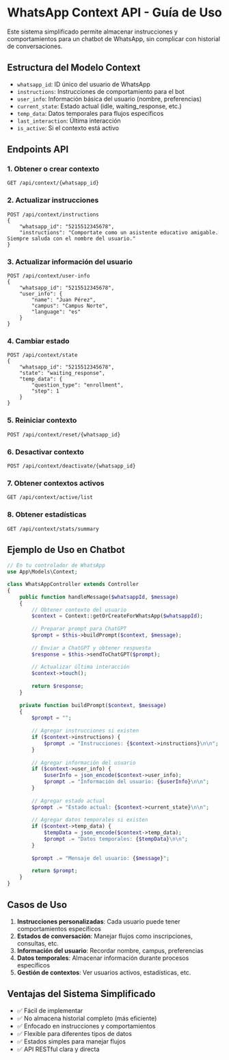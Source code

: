 # WhatsApp Context API - Guía de Uso

Este sistema simplificado permite almacenar instrucciones y comportamientos para un chatbot de WhatsApp, sin complicar con historial de conversaciones.

## Estructura del Modelo Context

- `whatsapp_id`: ID único del usuario de WhatsApp
- `instructions`: Instrucciones de comportamiento para el bot
- `user_info`: Información básica del usuario (nombre, preferencias)
- `current_state`: Estado actual (idle, waiting_response, etc.)
- `temp_data`: Datos temporales para flujos específicos
- `last_interaction`: Última interacción
- `is_active`: Si el contexto está activo

## Endpoints API

### 1. Obtener o crear contexto
```http
GET /api/context/{whatsapp_id}
```

### 2. Actualizar instrucciones
```http
POST /api/context/instructions
{
    "whatsapp_id": "5215512345678",
    "instructions": "Comportate como un asistente educativo amigable. Siempre saluda con el nombre del usuario."
}
```

### 3. Actualizar información del usuario
```http
POST /api/context/user-info
{
    "whatsapp_id": "5215512345678",
    "user_info": {
        "name": "Juan Pérez",
        "campus": "Campus Norte",
        "language": "es"
    }
}
```

### 4. Cambiar estado
```http
POST /api/context/state
{
    "whatsapp_id": "5215512345678",
    "state": "waiting_response",
    "temp_data": {
        "question_type": "enrollment",
        "step": 1
    }
}
```

### 5. Reiniciar contexto
```http
POST /api/context/reset/{whatsapp_id}
```

### 6. Desactivar contexto
```http
POST /api/context/deactivate/{whatsapp_id}
```

### 7. Obtener contextos activos
```http
GET /api/context/active/list
```

### 8. Obtener estadísticas
```http
GET /api/context/stats/summary
```

## Ejemplo de Uso en Chatbot

```php
// En tu controlador de WhatsApp
use App\Models\Context;

class WhatsAppController extends Controller
{
    public function handleMessage($whatsappId, $message)
    {
        // Obtener contexto del usuario
        $context = Context::getOrCreateForWhatsApp($whatsappId);
        
        // Preparar prompt para ChatGPT
        $prompt = $this->buildPrompt($context, $message);
        
        // Enviar a ChatGPT y obtener respuesta
        $response = $this->sendToChatGPT($prompt);
        
        // Actualizar última interacción
        $context->touch();
        
        return $response;
    }
    
    private function buildPrompt($context, $message)
    {
        $prompt = "";
        
        // Agregar instrucciones si existen
        if ($context->instructions) {
            $prompt .= "Instrucciones: {$context->instructions}\n\n";
        }
        
        // Agregar información del usuario
        if ($context->user_info) {
            $userInfo = json_encode($context->user_info);
            $prompt .= "Información del usuario: {$userInfo}\n\n";
        }
        
        // Agregar estado actual
        $prompt .= "Estado actual: {$context->current_state}\n\n";
        
        // Agregar datos temporales si existen
        if ($context->temp_data) {
            $tempData = json_encode($context->temp_data);
            $prompt .= "Datos temporales: {$tempData}\n\n";
        }
        
        $prompt .= "Mensaje del usuario: {$message}";
        
        return $prompt;
    }
}
```

## Casos de Uso

1. **Instrucciones personalizadas**: Cada usuario puede tener comportamientos específicos
2. **Estados de conversación**: Manejar flujos como inscripciones, consultas, etc.
3. **Información del usuario**: Recordar nombre, campus, preferencias
4. **Datos temporales**: Almacenar información durante procesos específicos
5. **Gestión de contextos**: Ver usuarios activos, estadísticas, etc.

## Ventajas del Sistema Simplificado

- ✅ Fácil de implementar
- ✅ No almacena historial completo (más eficiente)
- ✅ Enfocado en instrucciones y comportamientos
- ✅ Flexible para diferentes tipos de datos
- ✅ Estados simples para manejar flujos
- ✅ API RESTful clara y directa